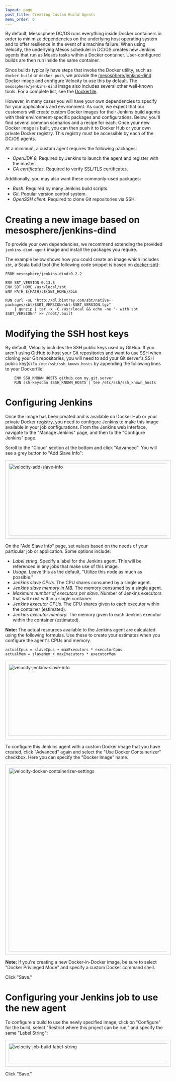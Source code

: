 ```yaml
---
layout: page
post_title: Creating Custom Build Agents
menu_order: 0
---
```



By default, Mesosphere DC/OS runs everything inside Docker containers in order to minimize dependencies on the underlying host operating system and to offer resilience in the event of a machine failure. When using Velocity, the underlying Mesos scheduler in DC/OS creates new Jenkins agents that run as Mesos tasks within a Docker container. User-configured builds are then run inside the same container.

Since builds typically have steps that invoke the Docker utility, such as `docker build` or `docker push`, we provide the [mesosphere/jenkins-dind][1] Docker image and configure Velocity to use this by default. The `mesosphere/jenkins-dind` image also includes several other well-known tools. For a complete list, see the [Dockerfile][2].

However, in many cases you will have your own dependencies to specify for your applications and environment. As such, we expect that our customers will create custom Docker images for their Jenkins build agents with their environment-specific packages and configurations. Below, you'll find several common scenarios and a recipe for each. Once your new Docker image is built, you can then push it to Docker Hub or your own private Docker registry. This registry must be accessible by each of the DC/OS agents.

At a minimum, a custom agent requires the following packages:

*   *OpenJDK 8.* Required by Jenkins to launch the agent and register with the master.
*   *CA certificates.* Required to verify SSL/TLS certificates.

Additionally, you may also want these commonly-used packages:

*   *Bash.* Required by many Jenkins build scripts.
*   *Git.* Popular version control system.
*   *OpenSSH client.* Required to clone Git repositories via SSH.

# Creating a new image based on mesosphere/jenkins-dind

To provide your own dependencies, we recommend extending the provided `jenkins-dind-agent` image and install the packages you require.

The example below shows how you could create an image which includes `sbt`, a Scala build tool (the following code snippet is based on [docker-sbt][3]):

    FROM mesosphere/jenkins-dind:0.2.2
    
    ENV SBT_VERSION 0.13.8
    ENV SBT_HOME /usr/local/sbt
    ENV PATH ${PATH}:${SBT_HOME}/bin
    
    RUN curl -sL "http://dl.bintray.com/sbt/native-packages/sbt/$SBT_VERSION/sbt-$SBT_VERSION.tgz" 
        | gunzip | tar -x -C /usr/local && echo -ne "- with sbt $SBT_VERSIONn" >> /root/.built
    

# Modifying the SSH host keys

By default, Velocity includes the SSH public keys used by GitHub. If you aren't using GitHub to host your Git repositories and want to use SSH when cloning your Git repositories, you will need to add your Git server's SSH public key(s) to `/etc/ssh/ssh_known_hosts` by appending the following lines to your Dockerfile:

        ENV SSH_KNOWN_HOSTS github.com my.git.server
        RUN ssh-keyscan $SSH_KNOWN_HOSTS | tee /etc/ssh/ssh_known_hosts
    

# Configuring Jenkins

Once the image has been created and is available on Docker Hub or your private Docker registry, you need to configure Jenkins to make this image available in your job configurations. From the Jenkins web interface, navigate to the "Manage Jenkins" page, and then to the "Configure Jenkins" page.

Scroll to the "Cloud" section at the bottom and click "Advanced". You will see a grey button to "Add Slave Info":

<a href="/wp-content/uploads/2016/03/velocity-add-slave-info.png" rel="attachment wp-att-4016"><img src="/wp-content/uploads/2016/03/velocity-add-slave-info.png" alt="velocity-add-slave-info" width="740" height="228" class="aligncenter size-full wp-image-4016" style="padding:10px;border:1px solid #ccc" /></a>

On the "Add Slave Info" page, set values based on the needs of your particular job or application. Some options include:

*   *Label string.* Specify a label for the Jenkins agent. This will be referenced in any jobs that make use of this image.
*   *Usage.* Leave this as the default, "Utilize this node as much as possible."
*   *Jenkins slave CPUs.* The CPU shares consumed by a single agent.
*   *Jenkins slave memory in MB.* The memory consumed by a single agent.
*   *Maximum number of executors per slave.* Number of Jenkins executors that will exist within a single container.
*   *Jenkins executor CPUs.* The CPU shares given to each executor within the container (estimated).
*   *Jenkins executor memory.* The memory given to each Jenkins executor within the container (estimated).

**Note:** The actual resources available to the Jenkins agent are calculated using the following formulas. Use these to create your estimates when you configure the agent's CPUs and memory.

    actualCpus = slaveCpus + maxExecutors * executorCpus
    actualMem = slaveMem + maxExecutors * executorMem
    

<a href="/wp-content/uploads/2016/03/velocity-jenkins-slave-info.png" rel="attachment wp-att-4017"><img src="/wp-content/uploads/2016/03/velocity-jenkins-slave-info.png" alt="velocity-jenkins-slave-info" width="691" height="228" class="aligncenter size-full wp-image-4017" style="padding:10px;border:1px solid #ccc" /></a>

To configure this Jenkins agent with a custom Docker image that you have created, click "Advanced" again and select the "Use Docker Containerizer" checkbox. Here you can specify the "Docker Image" name.

<a href="/wp-content/uploads/2016/03/velocity-docker-containerizer-settings.png" rel="attachment wp-att-4018"><img src="/wp-content/uploads/2016/03/velocity-docker-containerizer-settings.png" alt="velocity-docker-containerizer-settings" width="676" height="583" class="aligncenter size-full wp-image-4018" style="padding:10px;border:1px solid #ccc" /></a>

**Note:** If you're creating a new Docker-in-Docker image, be sure to select "Docker Privileged Mode" and specify a custom Docker command shell.

Click "Save."

# Configuring your Jenkins job to use the new agent

To configure a build to use the newly specified image, click on "Configure" for the build, select "Restrict where this project can be run," and specify the same "Label String":

<a href="/wp-content/uploads/2016/03/velocity-job-build-label-string.png" rel="attachment wp-att-4024"><img src="/wp-content/uploads/2016/03/velocity-job-build-label-string-800x63.png" alt="velocity-job-build-label-string" width="800" height="63" class="aligncenter size-large wp-image-4024" style="padding:10px;border:1px solid #ccc" /></a>

Click "Save."

 [1]: https://hub.docker.com/r/mesosphere/jenkins-dind
 [2]: https://github.com/mesosphere/jenkins-dind-agent/blob/master/Dockerfile
 [3]: https://github.com/1science/docker-sbt/blob/latest/Dockerfile